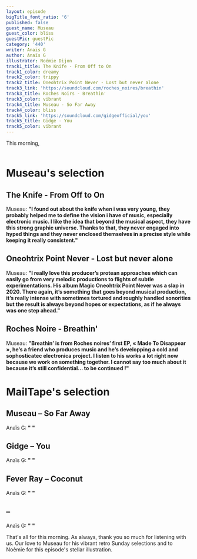 ```yaml
---
layout: episode
bigTitle_font_ratio: '6'
published: false
guest_name: Museau
guest_color: bliss
guestPic: guestPic
category: '440'
writer: Anaïs G
author: Anaïs G
illustrator: Noémie Dijon
track1_title: The Knife - From Off to On
track1_color: dreamy
track2_color: trippy
track2_title: Oneohtrix Point Never - Lost but never alone
track3_link: 'https://soundcloud.com/roches_noires/breathin'
track3_title: Roches Noirs - Breathin'
track3_color: vibrant
track4_title: Museau - So Far Away
track4_color: bliss
track5_link: 'https://soundcloud.com/gidgeofficial/you'
track5_title: Gidge - You
track5_color: vibrant
---
```

This morning, 
<br><br>

</p>

# Museau's selection

## The Knife - From Off to On
Museau: **"**I found out about the knife when i was very young, they probably helped me to define the vision i have of music, especially electronic music. I like the idea that beyond the musical aspect, they have this strong graphic universe. Thanks to that, they never engaged into hyped things and they never enclosed themselves in a precise style while keeping it really consistent.**"**

## Oneohtrix Point Never - Lost but never alone
Museau: **"**I really love this producer’s protean approaches which can easily go from very melodic productions to flights of subtle experimentations. His album Magic Oneohtrix Point Never was a slap in 2020. There again, it’s something that goes beyond musical production, it’s really intense with sometimes tortured and roughly handled sonorities but the result is always beyond hopes or expectations, as if he always was one step ahead.**"**

## Roches Noire -  Breathin'
Museau: **"**Breathin’ is from Roches noires’ first EP, « Made To Disappear », he’s a friend who produces music and he’s developping a cold and sophosticatec electronica project. I listen to his works a lot right now because we work on something together. I cannot say too much about it because it’s still confidential… to be continued !**"**

# MailTape's selection

## Museau  – So Far Away
Anaïs G: **"** **"**

## Gidge – You
Anaïs G: **"** **"**

## Fever Ray – Coconut
Anaïs G: **"** **"**

## – 
Anaïs G: **"** **"**

<p id="outroduction">That's all for this morning. As always, thank you so much for listening with us. Our love to Museau for his vibrant retro Sunday selections and to Noèmie for this episode's stellar illustration.</p>
